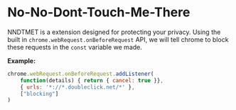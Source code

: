# No-No-Dont-Touch-Me-There
NNDTMET is a extension designed for protecting your privacy. Using the built in `chrome.webRequest.onBeforeRequest` API, we will tell chrome to block these requests in the `const` variable we made.

**Example:**
```js
chrome.webRequest.onBeforeRequest.addListener(
    function(details) { return { cancel: true }},
    { urls: '*://*.doubleclick.net/*' },
    ["blocking"]
)
```
